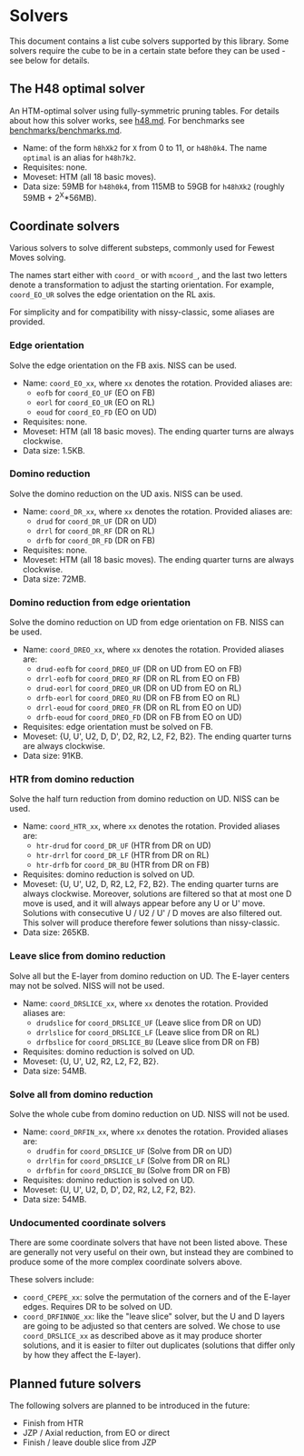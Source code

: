 # Solvers

This document contains a list cube solvers supported by this library.
Some solvers require the cube to be in a certain state before they can
be used - see below for details.

## The H48 optimal solver

An HTM-optimal solver using fully-symmetric pruning tables. For details
about how this solver works, see [h48.md](./h48.md). For benchmarks see
[benchmarks/benchmarks.md](../benchmarks/benchmarks.md).

* Name: of the form `h8hXk2` for `X` from 0 to 11, or `h48h0k4`. The name
  `optimal` is an alias for `h48h7k2`.
* Requisites: none.
* Moveset: HTM (all 18 basic moves).
* Data size: 59MB for `h48h0k4`, from 115MB to 59GB for `h48hXk2`
  (roughly 59MB + 2<sup>X</sup>*56MB).

## Coordinate solvers

Various solvers to solve different substeps, commonly used for Fewest
Moves solving.

The names start either with `coord_` or with `mcoord_`, and the last two
letters denote a transformation to adjust the starting orientation. For
example, `coord_EO_UR` solves the edge orientation on the RL axis.

For simplicity and for compatibility with nissy-classic, some aliases
are provided.

### Edge orientation

Solve the edge orientation on the FB axis. NISS can be used.

* Name: `coord_EO_xx`, where `xx` denotes the rotation.
  Provided aliases are:
  * `eofb` for `coord_EO_UF` (EO on FB)
  * `eorl` for `coord_EO_UR` (EO on RL)
  * `eoud` for `coord_EO_FD` (EO on UD)
* Requisites: none.
* Moveset: HTM (all 18 basic moves). The ending quarter turns are
  always clockwise.
* Data size: 1.5KB.

### Domino reduction

Solve the domino reduction on the UD axis. NISS can be used.

* Name: `coord_DR_xx`, where `xx` denotes the rotation.
  Provided aliases are:
  * `drud` for `coord_DR_UF` (DR on UD)
  * `drrl` for `coord_DR_RF` (DR on RL)
  * `drfb` for `coord_DR_FD` (DR on FB)
* Requisites: none.
* Moveset: HTM (all 18 basic moves). The ending quarter turns are
  always clockwise.
* Data size: 72MB.

### Domino reduction from edge orientation

Solve the domino reduction on UD from edge orientation on FB.
NISS can be used.

* Name: `coord_DREO_xx`, where `xx` denotes the rotation.
  Provided aliases are:
  * `drud-eofb` for `coord_DREO_UF` (DR on UD from EO on FB)
  * `drrl-eofb` for `coord_DREO_RF` (DR on RL from EO on FB)
  * `drud-eorl` for `coord_DREO_UR` (DR on UD from EO on RL)
  * `drfb-eorl` for `coord_DREO_RU` (DR on FB from EO on RL)
  * `drrl-eoud` for `coord_DREO_FR` (DR on RL from EO on UD)
  * `drfb-eoud` for `coord_DREO_FD` (DR on FB from EO on UD)
* Requisites: edge orientation must be solved on FB.
* Moveset: {U, U', U2, D, D', D2, R2, L2, F2, B2}.
  The ending quarter turns are always clockwise.
* Data size: 91KB.

### HTR from domino reduction

Solve the half turn reduction from domino reduction on UD.
NISS can be used.

* Name: `coord_HTR_xx`, where `xx` denotes the rotation.
  Provided aliases are:
  * `htr-drud` for `coord_DR_UF` (HTR from DR on UD)
  * `htr-drrl` for `coord_DR_LF` (HTR from DR on RL)
  * `htr-drfb` for `coord_DR_BU` (HTR from DR on FB)
* Requisites: domino reduction is solved on UD.
* Moveset: {U, U', U2, D, R2, L2, F2, B2}. The ending quarter turns are
  always clockwise. Moreover, solutions are filtered so that at most
  one D move is used, and it will always appear before any U or U' move.
  Solutions with consecutive U / U2 / U' / D moves are also filtered out.
  This solver will produce therefore fewer solutions than nissy-classic.
* Data size: 265KB.

### Leave slice from domino reduction

Solve all but the E-layer from domino reduction on UD.
The E-layer centers may not be solved. NISS will not be used.

* Name: `coord_DRSLICE_xx`, where `xx` denotes the rotation.
  Provided aliases are:
  * `drudslice` for `coord_DRSLICE_UF` (Leave slice from DR on UD)
  * `drrlslice` for `coord_DRSLICE_LF` (Leave slice from DR on RL)
  * `drfbslice` for `coord_DRSLICE_BU` (Leave slice from DR on FB)
* Requisites: domino reduction is solved on UD.
* Moveset: {U, U', U2, R2, L2, F2, B2}.
* Data size: 54MB.

### Solve all from domino reduction

Solve the whole cube from domino reduction on UD.
NISS will not be used.

* Name: `coord_DRFIN_xx`, where `xx` denotes the rotation.
  Provided aliases are:
  * `drudfin` for `coord_DRSLICE_UF` (Solve from DR on UD)
  * `drrlfin` for `coord_DRSLICE_LF` (Solve from DR on RL)
  * `drfbfin` for `coord_DRSLICE_BU` (Solve from DR on FB)
* Requisites: domino reduction is solved on UD.
* Moveset: {U, U', U2, D, D', D2, R2, L2, F2, B2}.
* Data size: 54MB.

### Undocumented coordinate solvers

There are some coordinate solvers that have not been listed above. These
are generally not very useful on their own, but instead they are combined
to produce some of the more complex coordinate solvers above.

These solvers include:

* `coord_CPEPE_xx`: solve the permutation of the corners and of the E-layer
  edges. Requires DR to be solved on UD.
* `coord_DRFINNOE_xx`: like the "leave slice" solver, but the U and D
  layers are going to be adjusted so that centers are solved. We chose
  to use `coord_DRSLICE_xx` as described above as it may produce shorter
  solutions, and it is easier to filter out duplicates (solutions that
  differ only by how they affect the E-layer).

## Planned future solvers

The following solvers are planned to be introduced in the future:

* Finish from HTR
* JZP / Axial reduction, from EO or direct
* Finish / leave double slice from JZP
